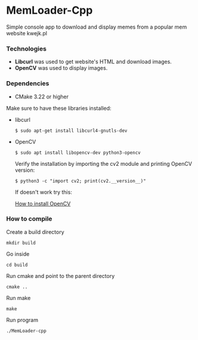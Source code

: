 # MemLoader-Cpp
Simple console app to download and display memes from a popular mem website kwejk.pl

### Technologies
- **Libcurl** was used to get website's HTML and download images.
- **OpenCV** was used to display images.

### Dependencies
- CMake 3.22 or higher

Make sure to have these libraries installed:
- libcurl
    ```
    $ sudo apt-get install libcurl4-gnutls-dev
    ```
- OpenCV
  
  ```
  $ sudo apt install libopencv-dev python3-opencv
  ```
  
  Verify the installation by importing the cv2 module and printing OpenCV version:
  ```
  $ python3 -c "import cv2; print(cv2.__version__)"
  ```
  If doesn't work try this:

  [How to install OpenCV](https://linuxize.com/post/how-to-install-opencv-on-ubuntu-20-04/)
### How to compile
Create a build directory
```
mkdir build
```
Go inside
```
cd build
```
Run cmake and point to the parent directory
```
cmake ..
```
Run make
```
make
```
Run program
```
./MemLoader-cpp
```
